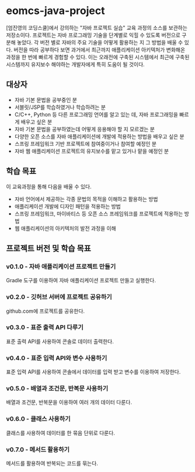 # eomcs-java-project
[엄진영의 코딩스쿨]에서 강의하는 "자바 프로젝트 실습" 교육 과정의 소스를 보관하는 저장소이다.
프로젝트는 자바 프로그래밍 기술을 단계별로 익힐 수 있도록 버전으로 구분해 놓았다.
각 버전 별로 자바의 주요 기술을 어떻게 활용하는 지 그 방법을 배울 수 있다. 
버전을 따라 공부하다 보면 과거에서 최근까지 애플리케이션 아키텍처가 변화해온 과정을
한 번에 빠르게 경험할 수 있다. 
이는 오래전에 구축된 시스템에서 최근에 구축된 시스템까지 유지보수 해야하는 개발자에게 
특히 도움이 될 것이다.
 

## 대상자
- 자바 기본 문법을 공부중인 분
- 서블릿/JSP를 학습하였거나 학습하려는 분
- C/C++, Python 등 다른 프로그래밍 언어를 알고 있는 데, 자바 프로그래밍을 빠르게 배우고 싶은 분
- 자바 기본 문법을 공부하였는데 어떻게 응용해야 할 지 모르겠는 분
- 다양한 오픈 소스를 자바 애플리케이션에 개발에 적용하는 방법을 배우고 싶은 분
- 스프링 프레임워크 기반 프로젝트에 참여중이거나 참여할 예정인 분
- 자바 웹 애플리케이션 프로젝트의 유지보수를 맡고 있거나 맡을 예정인 분


## 학습 목표
이 교육과정을 통해 다음을 배울 수 있다.  
- 자바 언어에서 제공하는 각종 문법의 목적을 이해하고 활용하는 방법
- 애플리케이션 개발에 디자인 패턴을 적용하는 방법
- 스프링 프레임워크, 마이바티스 등 오픈 소스 프레임워크를 프로젝트에 적용하는 방법
- 웹 애플리케이션의 아키텍처의 발전 과정을 이해

## 프로젝트 버전 및 학습 목표 

### v0.1.0 - 자바 애플리케이션 프로젝트 만들기
Gradle 도구를 이용하여 자바 애플리케이션 프로젝트 만들고 실행한다.

### v0.2.0 - 깃허브 서버에 프로젝트 공유하기
github.com에 프로젝트를 공유한다.

### v0.3.0 - 표준 출력 API 다루기
표준 출력 API를 사용하여 콘솔로 데이터 출력한다.

### v0.4.0 - 표준 입력 API와 변수 사용하기 
표준 입력 API를 사용하여 콘솔에서 데이터를 입력 받고 변수를 이용하여 저장한다.

### v0.5.0 - 배열과 조건문, 반복문 사용하기 
배열과 조건문, 반복문을 이용하여 여러 개의 데이터 다룬다. 

### v0.6.0 - 클래스 사용하기
클래스를 사용하여 데이터를 한 묶음 단위로 다룬다.

### v0.7.0 - 메서드 활용하기
메서드를 활용하여 반복되는 코드를 묶는다.  


